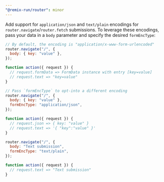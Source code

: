 ```yaml
---
"@remix-run/router": minor
---
```


Add support for `application/json` and `text/plain` encodings for `router.navigate`/`router.fetch` submissions. To leverage these encodings, pass your data in a `body` parameter and specify the desired `formEncType`:

```js
// By default, the encoding is "application/x-www-form-urlencoded"
router.navigate("/", {
  body: { key: "value" },
});

function action({ request }) {
  // request.formData => FormData instance with entry [key=value]
  // request.text => "key=value"
}
```

```js
// Pass `formEncType` to opt-into a different encoding
router.navigate("/", {
  body: { key: "value" },
  formEncType: "application/json",
});

function action({ request }) {
  // request.json => { key: "value" }
  // request.text => '{ "key":"value" }'
}
```

```js
router.navigate("/", {
  body: "Text submission",
  formEncType: "text/plain",
});

function action({ request }) {
  // request.text => "Text submission"
}
```
